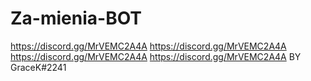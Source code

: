 # Za-mienia-BOT
https://discord.gg/MrVEMC2A4A
https://discord.gg/MrVEMC2A4A
https://discord.gg/MrVEMC2A4A
https://discord.gg/MrVEMC2A4A
BY GraceK#2241

